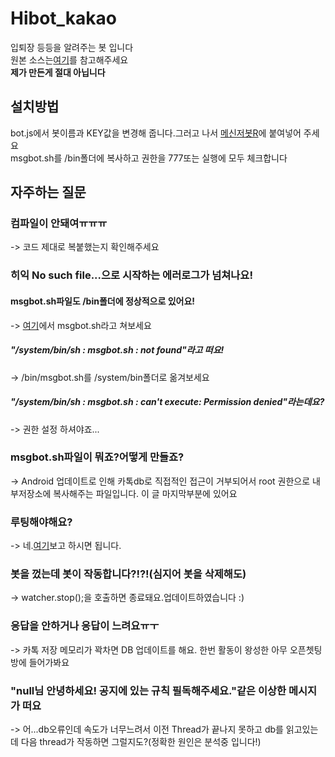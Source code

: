 # Hibot_kakao
입퇴장 등등을 알려주는 봇 입니다<br>
원본 소스는[여기](https://cafe.naver.com/nameyee/14642)를 참고해주세요<br>
<b>제가 만든게 절대 아닙니다</b>
## 설치방법
bot.js에서 봇이름과 KEY값을 변경해 줍니다.그러고 나서 [메신저봇R](https://play.google.com/store/apps/details?id=com.xfl.msgbot)에 붙여넣어 주세요<br>
msgbot.sh를 /bin폴더에 복사하고 권한을 777또는 실행에 모두 체크합니다
## 자주하는 질문
### 컴파일이 안돼여ㅠㅠㅠ<br>
-> 코드 제대로 복붙했는지 확인해주세요<br>
### 히익 No such file...으로 시작하는 에러로그가 넘쳐나요!<br>
#### msgbot.sh파일도 /bin폴더에 정상적으로 있어요!<br>
-> [여기](https://play.google.com/store/apps/details?id=jackpal.androidterm&hl=ko)에서 msgbot.sh라고 쳐보세요<br>
##### "/system/bin/sh : msgbot.sh : not found"라고 떠요!<br>
-> /bin/msgbot.sh를 /system/bin폴더로 옮겨보세요<br>
##### "/system/bin/sh : msgbot.sh : can't execute: Permission denied"라는데요?<br>
-> 권한 설정 하셔야죠...<br>
### msgbot.sh파일이 뭐죠?어떻게 만들죠?<br>
-> Android 업데이트로 인해 카톡db로 직접적인 접근이 거부되어서 root 권한으로 내부저장소에 복사해주는 파일입니다. 이 글 마지막부분에 있어요<br>
### 루팅해야해요?<br>
-> 네.[여기](https://namkisec.tistory.com/entry/Magisk%EB%A5%BC-%EC%9D%B4%EC%9A%A9%ED%95%9C-%EC%95%88%EB%93%9C%EB%A1%9C%EC%9D%B4%EB%93%9C-%EB%A3%A8%ED%8C%85tutorial)보고 하시면 됩니다.<br>
### 봇을 껐는데 봇이 작동합니다?!?!(심지어 봇을 삭제해도)<br>
-> watcher.stop();을 호출하면 종료돼요.업데이트하였습니다 :)<br>
### 응답을 안하거나 응답이 느려요ㅠㅜ<br>
-> 카톡 저장 메모리가 꽉차면 DB 업데이트를 해요. 한번 활동이 왕성한 아무 오픈쳇팅방에 들어가봐요<br>
### "null님 안녕하세요! 공지에 있는 규칙 필독해주세요."같은 이상한 메시지가 떠요<br>
-> 어...db오류인데 속도가 너무느려서 이전 Thread가 끝나지 못하고 db를 읽고있는데 다음 thread가 작동하면 그럴지도?(정확한 원인은 분석중 입니다!)<br>
